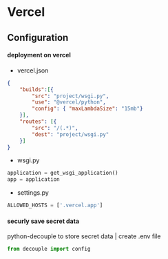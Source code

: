 # Vercel

## Configuration

#### deployment on vercel
- vercel.json
```json
{
    "builds":[{
        "src": "project/wsgi.py",
        "use": "@vercel/python",
        "config": { "maxLambdaSize": "15mb"}
    }],
    "routes": [{
        "src": "/(.*)",
        "dest": "project/wsgi.py"
    }]
}
```

- wsgi.py
```python
application = get_wsgi_application()
app = application
```

- settings.py
```python
ALLOWED_HOSTS = ['.vercel.app']
```
#### securly save secret data
python-decouple to store secret data | create .env file
```python
from decouple import config

```